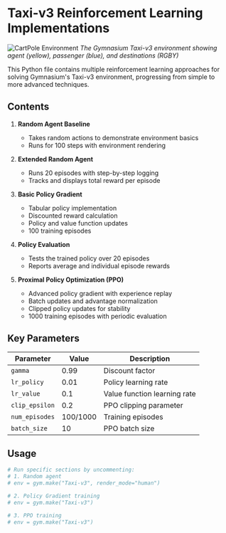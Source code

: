 # Taxi-v3 Reinforcement Learning Implementations

![CartPole Environment](https://gymnasium.farama.org/_images/taxi.gif)
*The Gymnasium Taxi-v3 environment showing agent (yellow), passenger (blue), and destinations (RGBY)*

This Python file contains multiple reinforcement learning approaches for solving Gymnasium's Taxi-v3 environment, progressing from simple to more advanced techniques.

## Contents

1. **Random Agent Baseline**
   - Takes random actions to demonstrate environment basics
   - Runs for 100 steps with environment rendering

2. **Extended Random Agent**
   - Runs 20 episodes with step-by-step logging
   - Tracks and displays total reward per episode

3. **Basic Policy Gradient**
   - Tabular policy implementation
   - Discounted reward calculation
   - Policy and value function updates
   - 100 training episodes

4. **Policy Evaluation**
   - Tests the trained policy over 20 episodes
   - Reports average and individual episode rewards

5. **Proximal Policy Optimization (PPO)**
   - Advanced policy gradient with experience replay
   - Batch updates and advantage normalization
   - Clipped policy updates for stability
   - 1000 training episodes with periodic evaluation

## Key Parameters

| Parameter           | Value  | Description                          |
|---------------------|--------|--------------------------------------|
| `gamma`            | 0.99   | Discount factor                     |
| `lr_policy`        | 0.01   | Policy learning rate                |
| `lr_value`        | 0.1    | Value function learning rate        |
| `clip_epsilon`    | 0.2    | PPO clipping parameter              |
| `num_episodes`    | 100/1000 | Training episodes                  |
| `batch_size`      | 10     | PPO batch size                      |

## Usage

```python
# Run specific sections by uncommenting:
# 1. Random agent
# env = gym.make("Taxi-v3", render_mode="human") 

# 2. Policy Gradient training
# env = gym.make("Taxi-v3")

# 3. PPO training
# env = gym.make("Taxi-v3")
